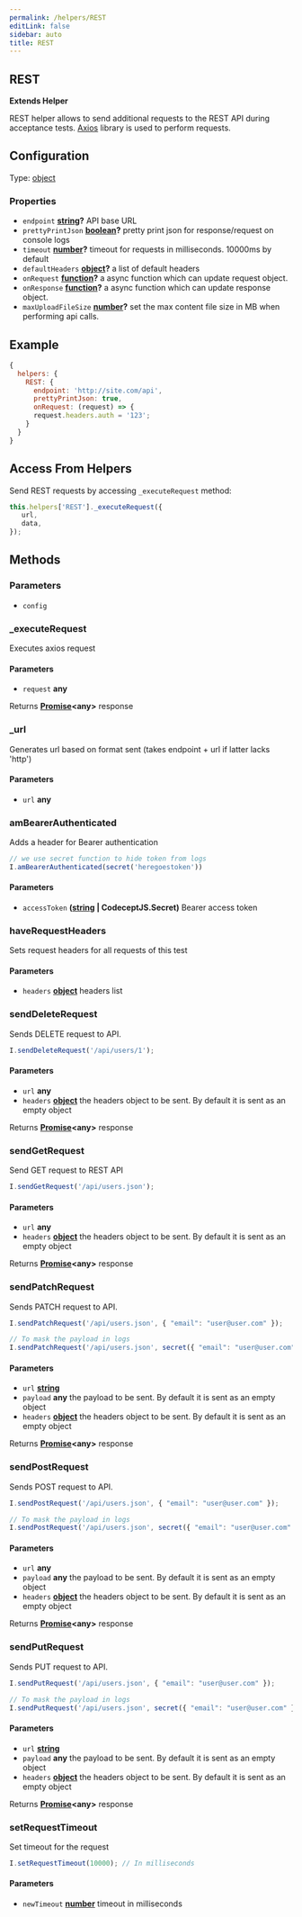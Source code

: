 ```yaml
---
permalink: /helpers/REST
editLink: false
sidebar: auto
title: REST
---
```


<!-- Generated by documentation.js. Update this documentation by updating the source code. -->

## REST

**Extends Helper**

REST helper allows to send additional requests to the REST API during acceptance tests.
[Axios][1] library is used to perform requests.



## Configuration

Type: [object][4]

### Properties

-   `endpoint` **[string][3]?** API base URL
-   `prettyPrintJson` **[boolean][6]?** pretty print json for response/request on console logs
-   `timeout` **[number][5]?** timeout for requests in milliseconds. 10000ms by default
-   `defaultHeaders` **[object][4]?** a list of default headers
-   `onRequest` **[function][7]?** a async function which can update request object.
-   `onResponse` **[function][7]?** a async function which can update response object.
-   `maxUploadFileSize` **[number][5]?** set the max content file size in MB when performing api calls.



## Example

```js
{
  helpers: {
    REST: {
      endpoint: 'http://site.com/api',
      prettyPrintJson: true,
      onRequest: (request) => {
      request.headers.auth = '123';
    }
  }
}
```

## Access From Helpers

Send REST requests by accessing `_executeRequest` method:

```js
this.helpers['REST']._executeRequest({
   url,
   data,
});
```

## Methods

### Parameters

-   `config`  

### _executeRequest

Executes axios request

#### Parameters

-   `request` **any** 

Returns **[Promise][2]&lt;any>** response

### _url

Generates url based on format sent (takes endpoint + url if latter lacks 'http')

#### Parameters

-   `url` **any** 

### amBearerAuthenticated

Adds a header for Bearer authentication

```js
// we use secret function to hide token from logs
I.amBearerAuthenticated(secret('heregoestoken'))
```

#### Parameters

-   `accessToken` **([string][3] | CodeceptJS.Secret)** Bearer access token

### haveRequestHeaders

Sets request headers for all requests of this test

#### Parameters

-   `headers` **[object][4]** headers list

### sendDeleteRequest

Sends DELETE request to API.

```js
I.sendDeleteRequest('/api/users/1');
```

#### Parameters

-   `url` **any** 
-   `headers` **[object][4]** the headers object to be sent. By default it is sent as an empty object 

Returns **[Promise][2]&lt;any>** response

### sendGetRequest

Send GET request to REST API

```js
I.sendGetRequest('/api/users.json');
```

#### Parameters

-   `url` **any** 
-   `headers` **[object][4]** the headers object to be sent. By default it is sent as an empty object 

Returns **[Promise][2]&lt;any>** response

### sendPatchRequest

Sends PATCH request to API.

```js
I.sendPatchRequest('/api/users.json', { "email": "user@user.com" });

// To mask the payload in logs
I.sendPatchRequest('/api/users.json', secret({ "email": "user@user.com" }));
```

#### Parameters

-   `url` **[string][3]** 
-   `payload` **any** the payload to be sent. By default it is sent as an empty object 
-   `headers` **[object][4]** the headers object to be sent. By default it is sent as an empty object 

Returns **[Promise][2]&lt;any>** response

### sendPostRequest

Sends POST request to API.

```js
I.sendPostRequest('/api/users.json', { "email": "user@user.com" });

// To mask the payload in logs
I.sendPostRequest('/api/users.json', secret({ "email": "user@user.com" }));
```

#### Parameters

-   `url` **any** 
-   `payload` **any** the payload to be sent. By default it is sent as an empty object 
-   `headers` **[object][4]** the headers object to be sent. By default it is sent as an empty object 

Returns **[Promise][2]&lt;any>** response

### sendPutRequest

Sends PUT request to API.

```js
I.sendPutRequest('/api/users.json', { "email": "user@user.com" });

// To mask the payload in logs
I.sendPutRequest('/api/users.json', secret({ "email": "user@user.com" }));
```

#### Parameters

-   `url` **[string][3]** 
-   `payload` **any** the payload to be sent. By default it is sent as an empty object 
-   `headers` **[object][4]** the headers object to be sent. By default it is sent as an empty object 

Returns **[Promise][2]&lt;any>** response

### setRequestTimeout

Set timeout for the request

```js
I.setRequestTimeout(10000); // In milliseconds
```

#### Parameters

-   `newTimeout` **[number][5]** timeout in milliseconds

[1]: https://github.com/axios/axios

[2]: https://developer.mozilla.org/docs/Web/JavaScript/Reference/Global_Objects/Promise

[3]: https://developer.mozilla.org/docs/Web/JavaScript/Reference/Global_Objects/String

[4]: https://developer.mozilla.org/docs/Web/JavaScript/Reference/Global_Objects/Object

[5]: https://developer.mozilla.org/docs/Web/JavaScript/Reference/Global_Objects/Number

[6]: https://developer.mozilla.org/docs/Web/JavaScript/Reference/Global_Objects/Boolean

[7]: https://developer.mozilla.org/docs/Web/JavaScript/Reference/Statements/function
